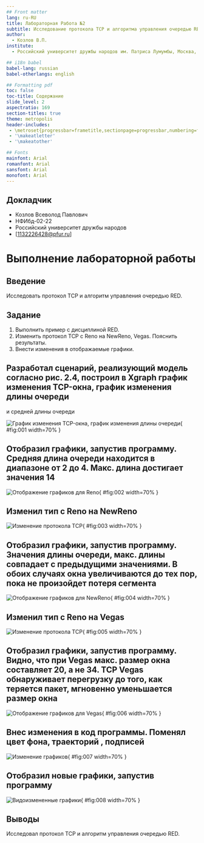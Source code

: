 ```yaml
---
## Front matter
lang: ru-RU
title: Лабораторная Работа №2
subtitle: Исследование протокола TCP и алгоритма управления очередью RED
author:
  - Козлов В.П.
institute:
  - Российский университет дружбы народов им. Патриса Лумумбы, Москва, Россия

## i18n babel
babel-lang: russian
babel-otherlangs: english

## Formatting pdf
toc: false
toc-title: Содержание
slide_level: 2
aspectratio: 169
section-titles: true
theme: metropolis
header-includes:
 - \metroset{progressbar=frametitle,sectionpage=progressbar,numbering=fraction}
 - '\makeatletter'
 - '\makeatother'

## Fonts
mainfont: Arial
romanfont: Arial
sansfont: Arial
monofont: Arial
---
```



## Докладчик


  * Козлов Всеволод Павлович
  * НФИбд-02-22
  * Российский университет дружбы народов
  * [1132226428@pfur.ru]
  
# Выполнение лабораторной работы

## Введение

Исследовать протокол TCP и алгоритм управления очередью RED.

## Задание

1. Выполнить пример с дисциплиной RED.
2. Изменить протокол TCP с Reno на NewReno, Vegas. Пояснить результаты.
3. Внести изменения в отображаемые графики.

## Разработал сценарий, реализующий модель согласно рис. 2.4, построил в Xgraph график изменения TCP-окна, график изменения длины очереди
и средней длины очереди

![График изменения TCP-окна, график изменения длины очереди](image/1.png){ #fig:001 width=70% }

## Отобразил графики, запустив программу. Средняя длина очереди находится в диапазоне от 2 до 4. Макс. длина достигает значения 14

![Отображение графиков для Reno](image/2.png){ #fig:002 width=70% }

## Изменил тип с Reno на NewReno 

![Изменение протокола TCP](image/3.png){ #fig:003 width=70% }

## Отобразил графики, запустив программу. Значения длины очереди, макс. длины совпадает с предыдущими значениями. В обоих случаях окна увеличиваются до тех пор, пока не произойдет потеря сегмента 

![Отображение графиков для NewReno](image/4.png){ #fig:004 width=70% }

## Изменил тип с Reno на Vegas

![Изменение протокола TCP](image/5.png){ #fig:005 width=70% }

## Отобразил графики, запустив программу. Видно, что при Vegas макс. размер окна составляет 20, а не 34. TCP Vegas обнаруживает перегрузку до того, как теряется пакет, мгновенно уменьшается размер окна 

![Отображение графиков для Vegas](image/6.png){ #fig:006 width=70% }

## Внес изменения в код программы. Поменял цвет фона, траекторий , подписей

![Изменение графиков](image/7.png){ #fig:007 width=70% }

## Отобразил новые графики, запустив программу 

![Видоизмененные графики](image/8.png){ #fig:008 width=70% }

## Выводы

Исследовал протокол TCP и алгоритм управления очередью RED.